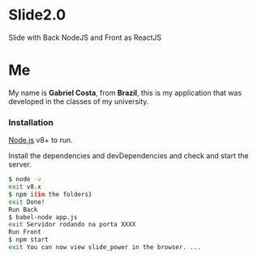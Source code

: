 # Slide2.0
Slide with Back NodeJS and Front as ReactJS
# Me
My name is **Gabriel Costa**, from **Brazil**, this is my application that was developed in the classes of my university.

### Installation

[Node.js](https://nodejs.org/) v8+ to run.

Install the dependencies and devDependencies and check and start the server.

```sh
$ node -v
exit v8.x
$ npm i(in the folders)
exit Done!
Run Back
$ babel-node app.js
exit Servidor rodando na porta XXXX
Run Front
$ npm start
exit You can now view slide_power in the browser. ...
```

